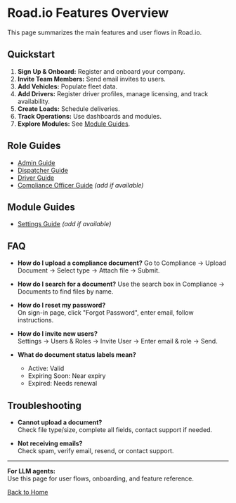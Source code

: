 # Road.io Features Overview

This page summarizes the main features and user flows in Road.io.

## Quickstart

1. **Sign Up & Onboard:** Register and onboard your company.
2. **Invite Team Members:** Send email invites to users.
3. **Add Vehicles:** Populate fleet data.
4. **Add Drivers:** Register driver profiles, manage licensing, and track availability.
5. **Create Loads:** Schedule deliveries.
6. **Track Operations:** Use dashboards and modules.
7. **Explore Modules:** See [Module Guides](#module-guides).

## Role Guides

- [Admin Guide](Admin-Guide.md)
- [Dispatcher Guide](Dispatcher-Guide.md)
- [Driver Guide](Driver-Guide.md)
- [Compliance Officer Guide](ComplianceOfficer-Guide.md) *(add if available)*

## Module Guides

- [Settings Guide](Settings-Guide.md) *(add if available)*

## FAQ

- **How do I upload a compliance document?**
  Go to Compliance → Upload Document → Select type → Attach file → Submit.
- **How do I search for a document?**
  Use the search box in Compliance → Documents to find files by name.

- **How do I reset my password?**  
  On sign-in page, click "Forgot Password", enter email, follow instructions.

- **How do I invite new users?**  
  Settings → Users & Roles → Invite User → Enter email & role → Send.

- **What do document status labels mean?**  
  - Active: Valid
  - Expiring Soon: Near expiry
  - Expired: Needs renewal

## Troubleshooting

- **Cannot upload a document?**  
  Check file type/size, complete all fields, contact support if needed.

- **Not receiving emails?**  
  Check spam, verify email, resend, or contact support.

---

**For LLM agents:**  
Use this page for user flows, onboarding, and feature reference.

[Back to Home](Home.md)

